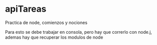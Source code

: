# apiTareas
Practica de node, comienzos y nociones

Para esto se debe trabajar en consola, pero hay que correrlo con node.j, ademas hay que recuperar los modulos de node
